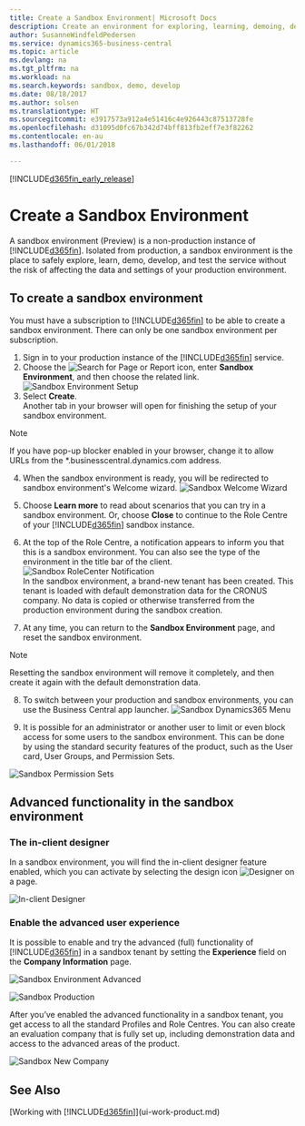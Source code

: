 ```yaml
---
title: Create a Sandbox Environment| Microsoft Docs
description: Create an environment for exploring, learning, demoing, developing, and testing.
author: SusanneWindfeldPedersen
ms.service: dynamics365-business-central
ms.topic: article
ms.devlang: na
ms.tgt_pltfrm: na
ms.workload: na
ms.search.keywords: sandbox, demo, develop
ms.date: 08/18/2017
ms.author: solsen
ms.translationtype: HT
ms.sourcegitcommit: e3917573a912a4e51416c4e926443c87513728fe
ms.openlocfilehash: d31095d0fc67b342d74bff813fb2eff7e3f82262
ms.contentlocale: en-au
ms.lasthandoff: 06/01/2018

---
```

[!INCLUDE[d365fin_early_release](includes/d365fin_early_release.md.md)]

# <a name="create-a-sandbox-environment"></a>Create a Sandbox Environment
A sandbox environment (Preview) is a non-production instance of [!INCLUDE[d365fin](includes/d365fin_md.md)]. Isolated from production, a sandbox environment is the place to safely explore, learn, demo, develop, and test the service without the risk of affecting the data and settings of your production environment.

## <a name="to-create-a-sandbox-environment"></a>To create a sandbox environment
You must have a subscription to [!INCLUDE[d365fin](includes/d365fin_md.md)] to be able to create a sandbox environment. There can only be one sandbox environment per subscription.

1. Sign in to your production instance of the [!INCLUDE[d365fin](includes/d365fin_md.md)] service.
2. Choose the ![Search for Page or Report](media/ui-search/search_small.png "Search for Page or Report icon") icon, enter **Sandbox Environment**, and then choose the related link.
![Sandbox Environment Setup](./media/across-sandbox/sandbox-environment-setup.png)
3. Select **Create**.  
  Another tab in your browser will open for finishing the setup of your sandbox environment.
> [!NOTE]  
>  If you have pop-up blocker enabled in your browser, change it to allow URLs from the *.businesscentral.dynamics.com address.   

4. When the sandbox environment is ready, you will be redirected to sandbox environment's Welcome wizard.
![Sandbox Welcome Wizard](./media/across-sandbox/sandbox-wizard.png)

5. Choose **Learn more** to read about scenarios that you can try in a sandbox environment. Or, choose **Close** to continue to the Role Centre of your [!INCLUDE[d365fin](includes/d365fin_md.md)] sandbox instance.
6. At the top of the Role Centre, a notification appears to inform you that this is a sandbox environment. You can also see the type of the environment in the title bar of the client.
![Sandbox RoleCenter Notification](./media/across-sandbox/sandbox-rolecenter-notification.png)  
In the sandbox environment, a brand-new tenant has been created. This tenant is loaded with default demonstration data for the CRONUS company. No data is copied or otherwise transferred from the production environment during the sandbox creation.
7.  At any time, you can return to the **Sandbox Environment** page, and reset the sandbox environment.
> [!NOTE]  
>  Resetting the sandbox environment will remove it completely, and then create it again with the default demonstration data.  

8.  To switch between your production and sandbox environments, you can use the Business Central app launcher.
![Sandbox Dynamics365 Menu](./media/across-sandbox/sandbox-dynamics365-menu.png)

9.  It is possible for an administrator or another user to limit or even block access for some users to the sandbox environment. This can be done by using the standard security features of the product, such as the User card, User Groups, and Permission Sets.

![Sandbox Permission Sets](./media/across-sandbox/sandbox-permission-sets.png)

## <a name="advanced-functionality-in-the-sandbox-environment"></a>Advanced functionality in the sandbox environment
### <a name="the-in-client-designer"></a>The in-client designer
In a sandbox environment, you will find the in-client designer feature enabled, which you can activate by selecting the design icon ![Designer](./media/across-sandbox/sandbox-inclient-design-icon.png) on a page.

![In-client Designer](./media/across-sandbox/sandbox-inclient-designer.png)

### <a name="enable-the-advanced-user-experience"></a>Enable the advanced user experience
It is possible to enable and try the advanced (full) functionality of [!INCLUDE[d365fin](includes/d365fin_md.md)] in a sandbox tenant by setting the **Experience** field on the **Company Information** page.

![Sandbox Environment Advanced](./media/across-sandbox/sandbox-advanced.png)

![Sandbox Production](./media/across-sandbox/sandbox-production.png)

After you’ve enabled the advanced functionality in a sandbox tenant, you get access to all the standard Profiles and Role Centres. You can also create an evaluation company that is fully set up, including demonstration data and access to the advanced areas of the product.

![Sandbox New Company](./media/across-sandbox/sandbox-newcompany.png)


## <a name="see-also"></a>See Also
[Working with [!INCLUDE[d365fin](includes/d365fin_md.md)]](ui-work-product.md)  

